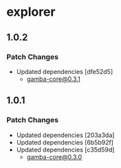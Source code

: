 # explorer

## 1.0.2

### Patch Changes

- Updated dependencies [dfe52d5]
  - gamba-core@0.3.1

## 1.0.1

### Patch Changes

- Updated dependencies [203a3da]
- Updated dependencies [6b5b92f]
- Updated dependencies [c35d59d]
  - gamba-core@0.3.0
